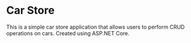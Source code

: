 # Car Store

This is a simple car store application that allows users to perform CRUD operations on cars. Created using ASP.NET Core.
